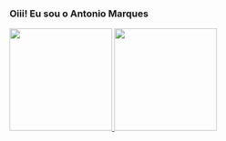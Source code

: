 ###  Oiii! Eu sou o Antonio Marques 

 <div>
  <a href="https://github.com/antonio-marquess">
  <img height="180em" src="https://github-readme-stats.vercel.app/api?username=Antonio-Marquess&show_icons=true&theme=dracula&include_all_commits=true&count_private=true"/>
  <img height="180em" src="https://github-readme-stats.vercel.app/api/top-langs/?username=Antonio-Marquess&layout=compact&langs_count= 7 &theme=dracula"/>
</div>

